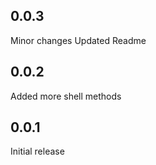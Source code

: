 ## 0.0.3

Minor changes
Updated Readme

## 0.0.2

Added more shell methods

## 0.0.1

Initial release